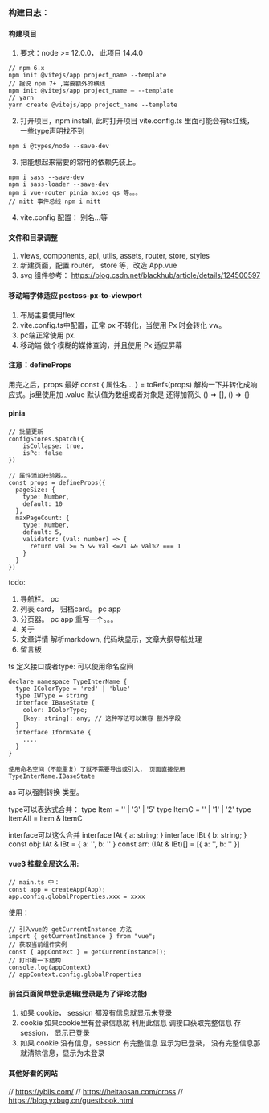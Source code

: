 ### 构建日志：
#### 构建项目
1. 要求：node >= 12.0.0， 此项目 14.4.0
```
// npm 6.x
npm init @vitejs/app project_name --template
// 据说 npm 7+ ,需要额外的横线
npm init @vitejs/app project_name – --template
// yarn
yarn create @vitejs/app project_name --template
```
2. 打开项目，npm install, 此时打开项目 vite.config.ts 里面可能会有ts红线， 一些type声明找不到
```
npm i @types/node --save-dev
```
3. 把能想起来需要的常用的依赖先装上。
```
npm i sass --save-dev
npm i sass-loader --save-dev
npm i vue-router pinia axios qs 等。。。
// mitt 事件总线 npm i mitt
```
4. vite.config 配置： 别名...等
#### 文件和目录调整
1. views, components, api, utils, assets, router, store, styles
2. 新建页面，配置 router， store 等，改造 App.vue
3. svg 组件参考： https://blog.csdn.net/blackhub/article/details/124500597

#### 移动端字体适应 postcss-px-to-viewport
1. 布局主要使用flex
2. vite.config.ts中配置，正常 px 不转化，当使用 Px 时会转化 vw。
3. pc端正常使用 px.
4. 移动端 做个模糊的媒体查询，并且使用 Px 适应屏幕

#### 注意：defineProps
用完之后，props 最好 const { 属性名... } = toRefs(props) 解构一下并转化成响应式。js里使用加 .value
默认值为数组或者对象是 还得加箭头 () => [], () => {}

#### pinia
```
// 批量更新
configStores.$patch({
    isCollapse: true,
    isPc: false
})
```
```
// 属性添加校验器。。
const props = defineProps({
  pageSize: {
    type: Number,
    default: 10
  },
  maxPageCount: {
    type: Number,
    default: 5,
    validator: (val: number) => {
      return val >= 5 && val <=21 && val%2 === 1
    }
  }
})
```
todo: 
1. 导航栏。 pc
2. 列表 card， 归档card。 pc app
3. 分页器。 pc app  重写一个。。。
4. 关于
5. 文章详情 解析markdown, 代码块显示，文章大纲导航处理
6. 留言板


ts 定义接口或者type:
可以使用命名空间
```
declare namespace TypeInterName {
  type IColorType = 'red' | 'blue'
  type IWType = string
  interface IBaseState {
    color: IColorType;
    [key: string]: any; // 这种写法可以兼容 额外字段
  }
  interface IformSate {
    ....
  }
}

使用命名空间（不能重复）了就不需要导出或引入， 页面直接使用 TypeInterName.IBaseState
```
as 可以强制转换 类型。

type可以表达式合并：
type Item = '' | '3' | '5'
type ItemC = '' | '1' | '2'
type ItemAll = Item & ItemC

interface可以这么合并
interface IAt {
  a: string;
}
interface IBt {
  b: string;
}
const obj: IAt & IBt = { a: '', b: '' }
const arr: (IAt & IBt)[] = [{ a: '', b: '' }]

#### vue3 挂载全局这么用:
```
// main.ts 中：
const app = createApp(App);
app.config.globalProperties.xxx = xxxx
```
使用：
```
// 引入vue的 getCurrentInstance 方法
import { getCurrentInstance } from "vue";
// 获取当前组件实例
const { appContext } = getCurrentInstance();
// 打印看一下结构
console.log(appContext)
// appContext.config.globalProperties
```

#### 前台页面简单登录逻辑(登录是为了评论功能)
1. 如果 cookie， session 都没有信息就显示未登录
2. cookie 如果cookie里有登录信息就 利用此信息 调接口获取完整信息 存session， 显示已登录
3. 如果 cookie 没有信息，session 有完整信息 显示为已登录， 没有完整信息那就清除信息，显示为未登录

#### 其他好看的网站
// https://ybiis.com/
// https://heitaosan.com/cross
// https://blog.yxbug.cn/guestbook.html
